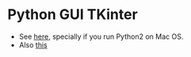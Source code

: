# Python GUI TKinter
- See [here](https://realpython.com/python-gui-tkinter/), specially if you run Python2 on Mac OS.
- Also [this](https://www.geeksforgeeks.org/how-to-install-tkinter-on-macos/)
